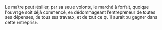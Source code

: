   
 Le maître peut résilier, par sa seule volonté, le marché à forfait, quoique l'ouvrage soit déjà commencé, en dédommageant l'entrepreneur de toutes ses dépenses, de tous ses travaux, et de tout ce qu'il aurait pu gagner dans cette entreprise.  

  
